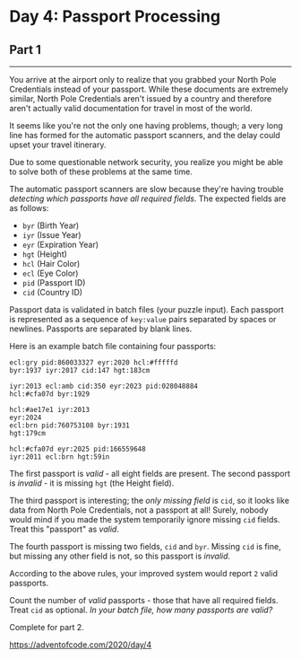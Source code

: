# Day 4: Passport Processing
## Part 1
----------------------------------

You arrive at the airport only to realize that you grabbed your North Pole Credentials instead of your passport. While these documents are extremely similar, North Pole Credentials aren't issued by a country and therefore aren't actually valid documentation for travel in most of the world.

It seems like you're not the only one having problems, though; a very long line has formed for the automatic passport scanners, and the delay could upset your travel itinerary.

Due to some questionable network security, you realize you might be able to solve both of these problems at the same time.

The automatic passport scanners are slow because they're having trouble *detecting which passports have all required fields*. The expected fields are as follows:

* `byr` (Birth Year)
* `iyr` (Issue Year)
* `eyr` (Expiration Year)
* `hgt` (Height)
* `hcl` (Hair Color)
* `ecl` (Eye Color)
* `pid` (Passport ID)
* `cid` (Country ID)

Passport data is validated in batch files (your puzzle input). Each passport is represented as a sequence of `key:value` pairs separated by spaces or newlines. Passports are separated by blank lines.

Here is an example batch file containing four passports:

```
ecl:gry pid:860033327 eyr:2020 hcl:#fffffd
byr:1937 iyr:2017 cid:147 hgt:183cm

iyr:2013 ecl:amb cid:350 eyr:2023 pid:028048884
hcl:#cfa07d byr:1929

hcl:#ae17e1 iyr:2013
eyr:2024
ecl:brn pid:760753108 byr:1931
hgt:179cm

hcl:#cfa07d eyr:2025 pid:166559648
iyr:2011 ecl:brn hgt:59in

```

The first passport is *valid* - all eight fields are present. The second passport is *invalid* - it is missing `hgt` (the Height field).

The third passport is interesting; the *only missing field* is `cid`, so it looks like data from North Pole Credentials, not a passport at all! Surely, nobody would mind if you made the system temporarily ignore missing `cid` fields. Treat this "passport" as *valid*.

The fourth passport is missing two fields, `cid` and `byr`. Missing `cid` is fine, but missing any other field is not, so this passport is *invalid*.

According to the above rules, your improved system would report `2` valid passports.

Count the number of *valid* passports - those that have all required fields. Treat `cid` as optional. *In your batch file, how many passports are valid?*



Complete for part 2.

https://adventofcode.com/2020/day/4


